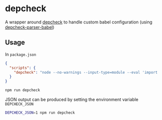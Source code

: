 # depcheck

A wrapper around [depcheck](https://www.npmjs.com/package/depcheck) to handle
custom babel configuration (using [depcheck-parser-babel](https://www.npmjs.com/package/depcheck-parser-babel))

## Usage

In `package.json`

```json
{
  "scripts": {
    "depcheck": "node --no-warnings --input-type=module --eval 'import \"@yadah/depcheck\"'"
  }
}
```

```sh
npm run depcheck
```

JSON output can be produced by setting the environment variable `DEPCHECK_JSON`

```sh
DEPCHECK_JSON=1 npm run depcheck
```
